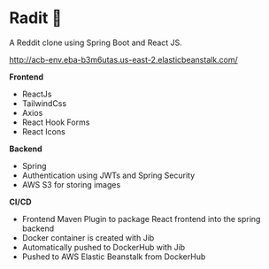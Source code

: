 
# Radit  🚀 

A Reddit clone using Spring Boot and React JS.

http://acb-env.eba-b3m6utas.us-east-2.elasticbeanstalk.com/

**Frontend**
- ReactJs
- TailwindCss
- Axios
- React Hook Forms
- React Icons

**Backend**
- Spring
- Authentication using JWTs and Spring Security
- AWS S3 for storing images

**CI/CD**
 - Frontend Maven Plugin to package React frontend into the spring backend
 - Docker container is created with Jib
 - Automatically pushed to DockerHub with Jib 
 - Pushed to AWS Elastic Beanstalk from DockerHub
